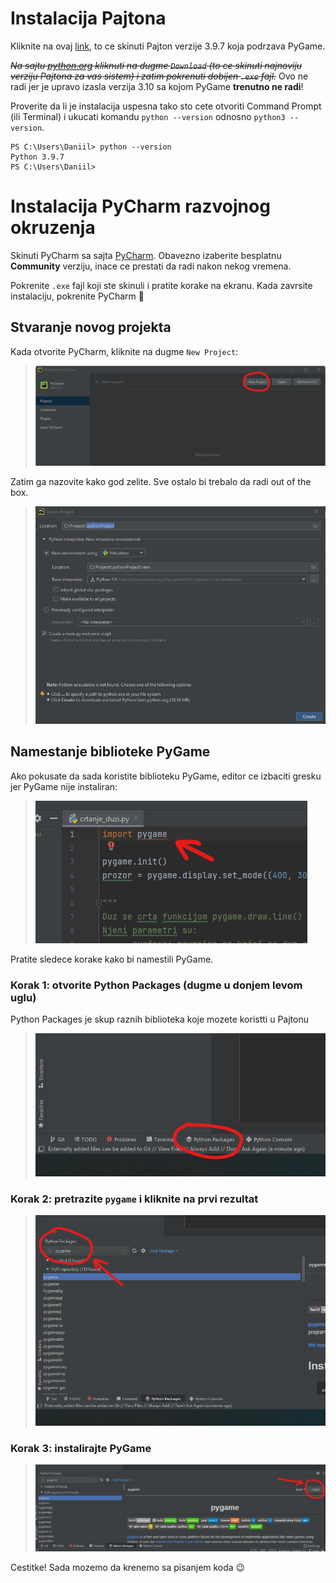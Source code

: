 # Instalacija Pajtona
Kliknite na ovaj [link](https://www.python.org/ftp/python/3.9.7/python-3.9.7-amd64.exe),
to ce skinuti Pajton verzije 3.9.7 koja podrzava PyGame.

*~~Na sajtu [python.org](https://www.python.org/downloads/release/python-397/) 
kliknuti na dugme `Download` (to ce skinuti najnoviju verziju Pajtona 
za vas sistem) i zatim pokrenuti dobijen `.exe` fajl.~~* Ovo ne radi jer je 
upravo izasla verzija 3.10 sa kojom PyGame **trenutno ne radi**!

Proverite da li je instalacija uspesna tako sto cete otvoriti Command Prompt (ili Terminal) 
i ukucati komandu `python --version` odnosno `python3 --version`.
```
PS C:\Users\Daniil> python --version
Python 3.9.7
PS C:\Users\Daniil>
```

# Instalacija PyCharm razvojnog okruzenja
Skinuti PyCharm sa sajta [PyCharm](https://www.jetbrains.com/pycharm/). Obavezno izaberite 
besplatnu **Community** verziju, inace ce prestati da radi nakon nekog vremena.

Pokrenite `.exe` fajl koji ste skinuli i pratite korake na ekranu. Kada zavrsite instalaciju,
pokrenite PyCharm 🐍

## Stvaranje novog projekta
Kada otvorite PyCharm, kliknite na dugme `New Project`:
> ![](ilustracije/stvaranje_projekta_1.png)  

Zatim ga nazovite kako god zelite. Sve ostalo bi trebalo da radi out of the box.
> ![](ilustracije/stvaranje_projekta_2.png)  

## Namestanje biblioteke PyGame
Ako pokusate da sada koristite biblioteku PyGame, editor ce izbaciti gresku jer 
PyGame nije instaliran:
> ![](ilustracije/nema_pygame.png)  

Pratite sledece korake kako bi namestili PyGame.

### Korak 1: otvorite Python Packages (dugme u donjem levom uglu)
Python Packages je skup raznih biblioteka koje mozete koristti u Pajtonu
> ![](ilustracije/python_packages_dugme.png)

### Korak 2: pretrazite `pygame` i kliknite na prvi rezultat
> ![](ilustracije/python_packages_pretraga.png)

### Korak 3: instalirajte PyGame
> ![](ilustracije/python_packages_instalacija.png)

Cestitke! Sada mozemo da krenemo sa pisanjem koda 😉